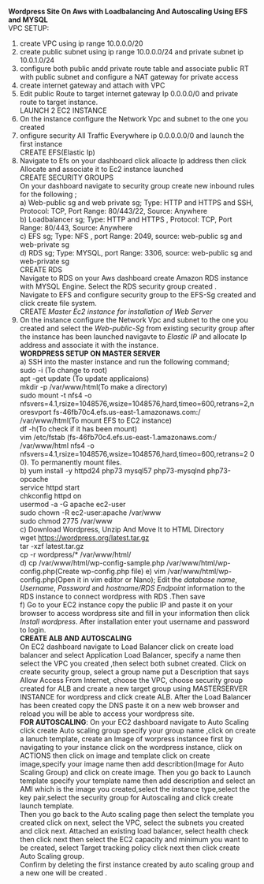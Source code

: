 **Wordpress Site On Aws with Loadbalancing And Autoscaling Using EFS and MYSQL**<br>
VPC SETUP:<br>
1) create VPC using ip range 10.0.0.0/20<br>
2) create public subnet using ip range 10.0.0.0/24 and private subnet ip 10.0.1.0/24<br>
3) configure both public andd private route table and associate public RT with public subnet and configure a NAT gateway for private access<br>
4) create internet gateway and attach with VPC<br>
5) Edit public Route to target internet gateway Ip 0.0.0.0/0 and private route to target instance.<br>
LAUNCH 2 EC2 INSTANCE<br>
1) On the instance configure the Network Vpc and subnet to the one you created<br>
2) onfigure security All Traffic Everywhere ip 0.0.0.0.0/0 and launch the first instance<br>
CREATE EFS(Elastic Ip)<br>
1) Navigate to Efs on your dashboard click alloacte Ip address then click Allocate and associate it to Ec2 instance launched<br>
CREATE SECURITY GROUPS<br>
On your dashboard navigate to security group create new inbound rules for the following ;<br>
a) Web-public sg and web private sg; Type: HTTP and HTTPS and SSH, Protocol: TCP, Port Range: 80/443/22, Source: Anywhere<br>
b) Loadbalancer sg; Type: HTTP and HTTPS , Protocol: TCP, Port Range: 80/443, Source: Anywhere<br>
c) EFS sg; Type: NFS , port Range: 2049, source: web-public sg and web-private sg<br>
d) RDS sg; Type: MYSQL, port Range: 3306, source: web-public sg and web-private sg<br>
CREATE RDS<br>
Navigate to RDS on your Aws dashboard create Amazon RDS instance with MYSQL Engine. Select the RDS security group created .<br>
Navigate to EFS and configure security group to the EFS-Sg created and click create file system.<br>
CREATE *Master Ec2 instance for installation of Web Server*<br>
1) On the instance configure the Network Vpc and subnet to the one you created and select the *Web-public-Sg* from existing security group after the instance has been launched navigavte to *Elastic IP* and allocate Ip address and associate it with the instance.<br>
**WORDPRESS SETUP ON MASTER SERVER**<br>
a) SSH into the master instance and run the following command;<br>
sudo -i (To change to root)<br>
apt -get update (To update applicaions)<br>
mkdir -p /var/www/html(To make a directory)<br>
sudo mount -t nfs4 -o nfsvers=4.1,rsize=1048576,wsize=1048576,hard,timeo=600,retrans=2,noresvport fs-46fb70c4.efs.us-east-1.amazonaws.com:/ /var/www/html(To mount EFS to EC2 instance)<br>
df -h(To check if it has been mount)<br>
vim /etc/fstab (fs-46fb70c4.efs.us-east-1.amazonaws.com:/ /var/www/html nfs4 -o nfsvers=4.1,rsize=1048576,wsize=1048576,hard,timeo=600,retrans=2 0 0). To permanently mount files.<br>
b) yum install -y httpd24 php73 mysql57 php73-mysqlnd php73-opcache<br>
service httpd start<br>
chkconfig httpd on<br>
usermod -a -G apache ec2-user<br>
sudo chown -R ec2-user:apache /var/www<br>
sudo chmod 2775 /var/www<br>
c) Download Wordpress, Unzip And Move It to HTML Directory<br>
wget https://wordpress.org/latest.tar.gz<br>
tar -xzf latest.tar.gz<br>
cp -r wordpress/* /var/www/html/<br>
d) cp /var/www/html/wp-config-sample.php /var/www/html/wp-config.php(Create wp-config.php file)
e) vim /var/www/html/wp-config.php(Open it in vim editor or Nano); Edit the *database name*, *Username*, *Password* and *hostname/RDS Endpoint* information to the RDS instance to connect wordpress with RDS .Then save<br>
f) Go to your EC2 instance copy the public IP and paste it on your browser to access wordpress site and fill in your information then click *Install wordpress*. After installation enter yout username and password to login.<br>
**CREATE ALB AND AUTOSCALING**<br>
On EC2 dashboard navigate to Load Balancer click on create load balancer and select Application Load Balancer, specify a name then select the VPC you created ,then select both subnet created. Click on create security group, select a group name put a Description that says Allow Access From Internet, choose the VPC, choose security group created for ALB and create a new target group using MASTERSERVER INSTANCE for wordpress and click create ALB. After the Load Balancer has been created copy the DNS paste it on a new web browser and reload you will be able to access your wordpress site.<br>
**FOR AUTOSCALING**: On your EC2 dashboard navigate to Auto Scaling click create Auto scaling group specify your group name ,click on create a lanuch template, create an Image of worpress instancee first by navigating to your instance click on the wordpress instance, click on ACTIONS then click on image and template click on create image,specify your image name then add describtion(Image for Auto Scaling Group) and click on create image. Then you go back to Launch template specify your template name then add description and select an AMI which is the image you created,select the instance type,select the key pair,select the security group for Autoscaling and click create launch template.<br>
Then you go back to the Auto scaling page then select the template you created click on next, select the VPC, select the subnets you created and click next. Attached an existing load balancer, select health check then click next then select the EC2 capacity and minimum you want to be created, select Target tracking policy click next then click create Auto Scaling group.<br>
Confirm by deleting the first instance created by auto scaling group and a new one will be created .




